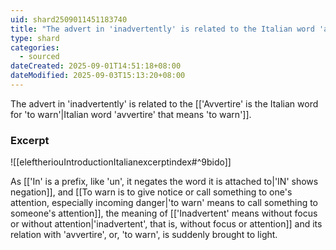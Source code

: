 ```yaml
---
uid: shard2509011451183740
title: "The advert in 'inadvertently' is related to the Italian word 'avvertire' that means 'to warn'"
type: shard
categories:
  - sourced
dateCreated: 2025-09-01T14:51:18+08:00
dateModified: 2025-09-03T15:13:20+08:00
---
```

The advert in 'inadvertently' is related to the [['Avvertire' is the Italian word for 'to warn'|Italian word 'avvertire' that means 'to warn']].

### Excerpt
![[eleftheriouIntroductionItalianexcerptindex#^9bido]]

As [['In' is a prefix, like 'un', it negates the word it is attached to|'IN' shows negation]], and [[To warn is to give notice or call something to one's attention, especially incoming danger|'to warn' means to call something to someone's attention]], the meaning of [['Inadvertent' means without focus or without attention|'inadvertent', that is, without focus or attention]] and its relation with 'avvertire', or, 'to warn', is suddenly brought to light. 